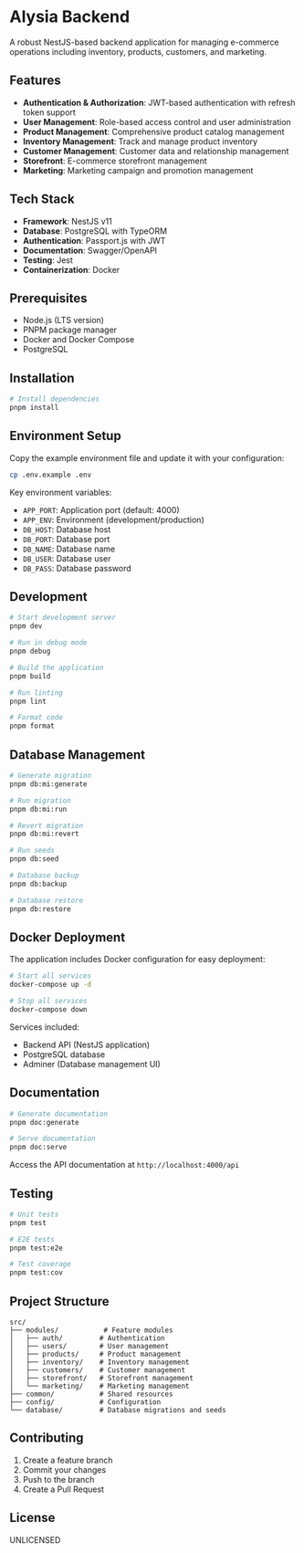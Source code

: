 # Alysia Backend

A robust NestJS-based backend application for managing e-commerce operations including inventory, products, customers, and marketing.

## Features

- **Authentication & Authorization**: JWT-based authentication with refresh token support
- **User Management**: Role-based access control and user administration
- **Product Management**: Comprehensive product catalog management
- **Inventory Management**: Track and manage product inventory
- **Customer Management**: Customer data and relationship management
- **Storefront**: E-commerce storefront management
- **Marketing**: Marketing campaign and promotion management

## Tech Stack

- **Framework**: NestJS v11
- **Database**: PostgreSQL with TypeORM
- **Authentication**: Passport.js with JWT
- **Documentation**: Swagger/OpenAPI
- **Testing**: Jest
- **Containerization**: Docker

## Prerequisites

- Node.js (LTS version)
- PNPM package manager
- Docker and Docker Compose
- PostgreSQL

## Installation

```bash
# Install dependencies
pnpm install
```

## Environment Setup

Copy the example environment file and update it with your configuration:

```bash
cp .env.example .env
```

Key environment variables:

- `APP_PORT`: Application port (default: 4000)
- `APP_ENV`: Environment (development/production)
- `DB_HOST`: Database host
- `DB_PORT`: Database port
- `DB_NAME`: Database name
- `DB_USER`: Database user
- `DB_PASS`: Database password

## Development

```bash
# Start development server
pnpm dev

# Run in debug mode
pnpm debug

# Build the application
pnpm build

# Run linting
pnpm lint

# Format code
pnpm format
```

## Database Management

```bash
# Generate migration
pnpm db:mi:generate

# Run migration
pnpm db:mi:run

# Revert migration
pnpm db:mi:revert

# Run seeds
pnpm db:seed

# Database backup
pnpm db:backup

# Database restore
pnpm db:restore
```

## Docker Deployment

The application includes Docker configuration for easy deployment:

```bash
# Start all services
docker-compose up -d

# Stop all services
docker-compose down
```

Services included:

- Backend API (NestJS application)
- PostgreSQL database
- Adminer (Database management UI)

## Documentation

```bash
# Generate documentation
pnpm doc:generate

# Serve documentation
pnpm doc:serve
```

Access the API documentation at `http://localhost:4000/api`

## Testing

```bash
# Unit tests
pnpm test

# E2E tests
pnpm test:e2e

# Test coverage
pnpm test:cov
```

## Project Structure

```
src/
├── modules/           # Feature modules
│   ├── auth/         # Authentication
│   ├── users/        # User management
│   ├── products/     # Product management
│   ├── inventory/    # Inventory management
│   ├── customers/    # Customer management
│   ├── storefront/   # Storefront management
│   └── marketing/    # Marketing management
├── common/           # Shared resources
├── config/           # Configuration
└── database/         # Database migrations and seeds
```

## Contributing

1. Create a feature branch
2. Commit your changes
3. Push to the branch
4. Create a Pull Request

## License

UNLICENSED
